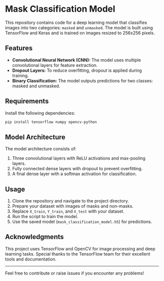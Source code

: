 # Mask Classification Model

This repository contains code for a deep learning model that classifies images into two categories: `masked` and `unmasked`. The model is built using TensorFlow and Keras and is trained on images resized to 256x256 pixels.

## Features
- **Convolutional Neural Network (CNN):** The model uses multiple convolutional layers for feature extraction.
- **Dropout Layers:** To reduce overfitting, dropout is applied during training.
- **Binary Classification:** The model outputs predictions for two classes: masked and unmasked.

## Requirements

Install the following dependencies:
```bash
pip install tensorflow numpy opencv-python
```

## Model Architecture
The model architecture consists of:
1. Three convolutional layers with ReLU activations and max-pooling layers.
2. Fully connected dense layers with dropout to prevent overfitting.
3. A final dense layer with a softmax activation for classification.


## Usage
1. Clone the repository and navigate to the project directory.
2. Prepare your dataset with images of masks and non-masks.
3. Replace `X_train`, `Y_train`, and `X_test` with your dataset.
4. Run the script to train the model.
5. Use the saved model (`mask_classification_model.h5`) for predictions.

## Acknowledgments
This project uses TensorFlow and OpenCV for image processing and deep learning tasks. Special thanks to the TensorFlow team for their excellent tools and documentation.

---

Feel free to contribute or raise issues if you encounter any problems!
